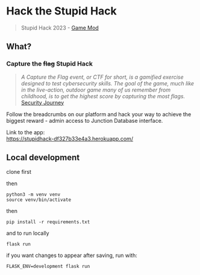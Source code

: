 # Hack the Stupid Hack

> Stupid Hack 2023 - [Game Mod](https://eu.junctionplatform.com/events/stupid-hack-2023-game-mods)

## What?

### Capture the ~~flag~~ Stupid Hack

> <i>A Capture the Flag event, or CTF for short, is a gamified exercise designed to test cybersecurity skills. The goal of the game, much like in the live-action, outdoor game many of us remember from childhood, is to get the highest score by capturing the most flags.</i> <a href="https://www.securityjourney.com/post/what-is-a-capture-the-flag-ctf-event-and-how-can-it-benefit-developers" target="_blank">Security Journey</a>

Follow the breadcrumbs on our platform and hack your way to achieve the biggest reward - admin access to Junction Database interface.

Link to the app: \
https://stupidhack-df327b33e4a3.herokuapp.com/

## Local development

clone first

then

```
python3 -m venv venv
source venv/bin/activate
```

then

```pip install -r requirements.txt```

and to run locally

```flask run```


if you want changes to appear after saving, run with:

```FLASK_ENV=development flask run```